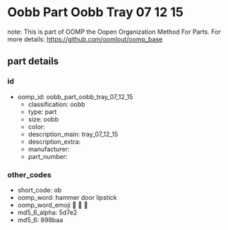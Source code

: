 # Oobb Part Oobb Tray 07 12 15  

note: This is part of OOMP the Oopen Organization Method For Parts. For more details: https://github.com/oomlout/oomp_base

##  part details





### id
* oomp_id: oobb_part_oobb_tray_07_12_15
  * classification: oobb
  * type: part
  * size: oobb
  * color: 
  * description_main: tray_07_12_15
  * description_extra: 
  * manufacturer: 
  * part_number: 

### other_codes
* short_code: ob
* oomp_word: hammer door lipstick
* oomp_word_emoji :hammer: :door: :lipstick:
* md5_6_alpha: 5d7e2
* md5_6: 898baa